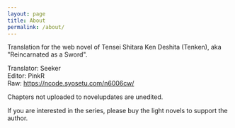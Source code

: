 ```yaml
---
layout: page
title: About
permalink: /about/
---
```


Translation for the web novel of Tensei Shitara Ken Deshita (Tenken), aka "Reincarnated as a Sword".

Translator: Seeker<br>
Editor: PinkR<br>
Raw: https://ncode.syosetu.com/n6006cw/<br>

Chapters not uploaded to novelupdates are unedited.

If you are interested in the series, please buy the light novels to support the author.

